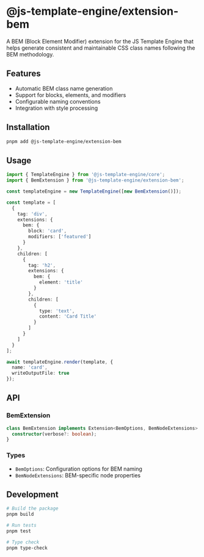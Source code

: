# @js-template-engine/extension-bem

A BEM (Block Element Modifier) extension for the JS Template Engine that helps generate consistent and maintainable CSS class names following the BEM methodology.

## Features

- Automatic BEM class name generation
- Support for blocks, elements, and modifiers
- Configurable naming conventions
- Integration with style processing

## Installation

```bash
pnpm add @js-template-engine/extension-bem
```

## Usage

```typescript
import { TemplateEngine } from '@js-template-engine/core';
import { BemExtension } from '@js-template-engine/extension-bem';

const templateEngine = new TemplateEngine([new BemExtension()]);

const template = [
  {
    tag: 'div',
    extensions: {
      bem: {
        block: 'card',
        modifiers: ['featured']
      }
    },
    children: [
      {
        tag: 'h2',
        extensions: {
          bem: {
            element: 'title'
          }
        },
        children: [
          {
            type: 'text',
            content: 'Card Title'
          }
        ]
      }
    ]
  }
];

await templateEngine.render(template, {
  name: 'card',
  writeOutputFile: true
});
```

## API

### BemExtension

```typescript
class BemExtension implements Extension<BemOptions, BemNodeExtensions> {
  constructor(verbose?: boolean);
}
```

### Types

- `BemOptions`: Configuration options for BEM naming
- `BemNodeExtensions`: BEM-specific node properties

## Development

```bash
# Build the package
pnpm build

# Run tests
pnpm test

# Type check
pnpm type-check
``` 